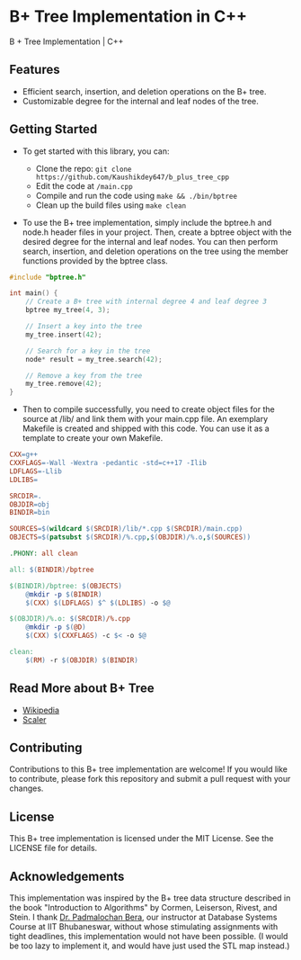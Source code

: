 # B+ Tree Implementation in C++

B + Tree Implementation | C++

## Features

- Efficient search, insertion, and deletion operations on the B+ tree.
- Customizable degree for the internal and leaf nodes of the tree.

## Getting Started


- To get started with this library, you can:

  - Clone the repo: `git clone https://github.com/Kaushikdey647/b_plus_tree_cpp`
  - Edit the code at `/main.cpp`
  - Compile and run the code using `make && ./bin/bptree`
  - Clean up the build files using `make clean`

- To use the B+ tree implementation, simply include the bptree.h and node.h header files in your project. Then, create a bptree object with the desired degree for the internal and leaf nodes. You can then perform search, insertion, and deletion operations on the tree using the member functions provided by the bptree class.

```cpp
#include "bptree.h"

int main() {
    // Create a B+ tree with internal degree 4 and leaf degree 3
    bptree my_tree(4, 3);

    // Insert a key into the tree
    my_tree.insert(42);

    // Search for a key in the tree
    node* result = my_tree.search(42);

    // Remove a key from the tree
    my_tree.remove(42);
}
```

- Then to compile successfully, you need to create object files for the source at /lib/ and link them with your main.cpp file. An exemplary Makefile is created and shipped with this code. You can use it as a template to create your own Makefile.

```makefile
CXX=g++
CXXFLAGS=-Wall -Wextra -pedantic -std=c++17 -Ilib
LDFLAGS=-Llib
LDLIBS=

SRCDIR=.
OBJDIR=obj
BINDIR=bin

SOURCES=$(wildcard $(SRCDIR)/lib/*.cpp $(SRCDIR)/main.cpp)
OBJECTS=$(patsubst $(SRCDIR)/%.cpp,$(OBJDIR)/%.o,$(SOURCES))

.PHONY: all clean

all: $(BINDIR)/bptree

$(BINDIR)/bptree: $(OBJECTS)
    @mkdir -p $(BINDIR)
    $(CXX) $(LDFLAGS) $^ $(LDLIBS) -o $@

$(OBJDIR)/%.o: $(SRCDIR)/%.cpp
    @mkdir -p $(@D)
    $(CXX) $(CXXFLAGS) -c $< -o $@

clean:
    $(RM) -r $(OBJDIR) $(BINDIR)

```


## Read More about B+ Tree

- [Wikipedia](https://en.wikipedia.org/wiki/B%2B_tree)
- [Scaler](https://www.scaler.com/topics/data-structures/b-plus-trees/)

## Contributing

Contributions to this B+ tree implementation are welcome! If you would like to contribute, please fork this repository and submit a pull request with your changes.

## License

This B+ tree implementation is licensed under the MIT License. See the LICENSE file for details.

## Acknowledgements

This implementation was inspired by the B+ tree data structure described in the book "Introduction to Algorithms" by Cormen, Leiserson, Rivest, and Stein. I thank [Dr. Padmalochan Bera](https://www.iitbbs.ac.in/profile.php/padmalochanbera/), our instructor at Database Systems Course at IIT Bhubaneswar, without whose stimulating assignments with tight deadlines, this implementation would not have been possible. (I would be too lazy to implement it, and would have just used the STL map instead.)